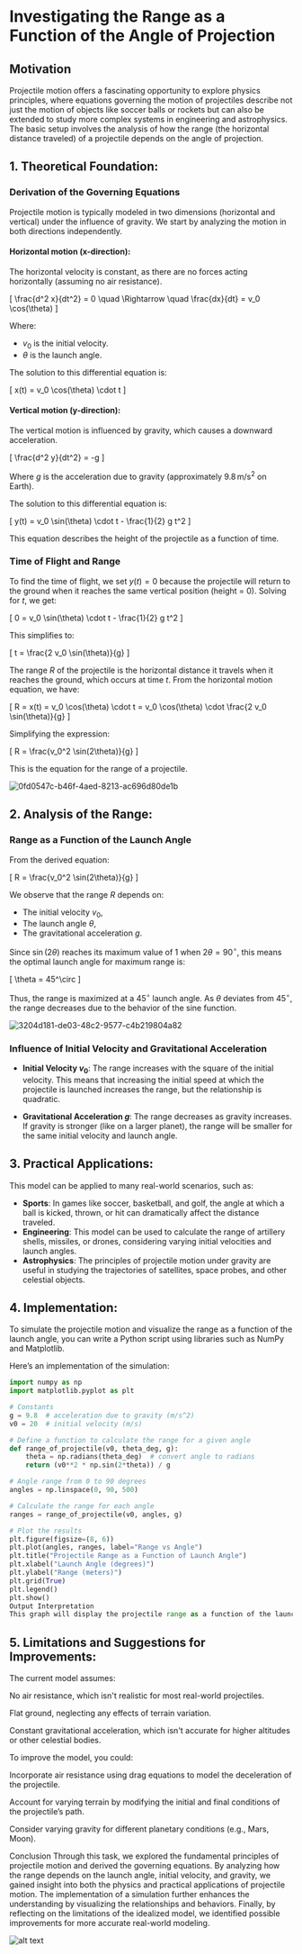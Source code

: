 # Investigating the Range as a Function of the Angle of Projection

## Motivation

Projectile motion offers a fascinating opportunity to explore physics principles, where equations governing the motion of projectiles describe not just the motion of objects like soccer balls or rockets but can also be extended to study more complex systems in engineering and astrophysics. The basic setup involves the analysis of how the range (the horizontal distance traveled) of a projectile depends on the angle of projection.

## 1. Theoretical Foundation:

### Derivation of the Governing Equations

Projectile motion is typically modeled in two dimensions (horizontal and vertical) under the influence of gravity. We start by analyzing the motion in both directions independently.

#### Horizontal motion (x-direction):

The horizontal velocity is constant, as there are no forces acting horizontally (assuming no air resistance).

\[
\frac{d^2 x}{dt^2} = 0 \quad \Rightarrow \quad \frac{dx}{dt} = v_0 \cos(\theta)
\]

Where:
- $v_0$ is the initial velocity.
- $\theta$ is the launch angle.

The solution to this differential equation is:

\[
x(t) = v_0 \cos(\theta) \cdot t
\]

#### Vertical motion (y-direction):

The vertical motion is influenced by gravity, which causes a downward acceleration.

\[
\frac{d^2 y}{dt^2} = -g
\]

Where $g$ is the acceleration due to gravity (approximately $9.8 \, \text{m/s}^2$ on Earth).

The solution to this differential equation is:

\[
y(t) = v_0 \sin(\theta) \cdot t - \frac{1}{2} g t^2
\]

This equation describes the height of the projectile as a function of time.

### Time of Flight and Range

To find the time of flight, we set $y(t) = 0$ because the projectile will return to the ground when it reaches the same vertical position (height = 0). Solving for $t$, we get:

\[
0 = v_0 \sin(\theta) \cdot t - \frac{1}{2} g t^2
\]

This simplifies to:

\[
t = \frac{2 v_0 \sin(\theta)}{g}
\]

The range $R$ of the projectile is the horizontal distance it travels when it reaches the ground, which occurs at time $t$. From the horizontal motion equation, we have:

\[
R = x(t) = v_0 \cos(\theta) \cdot t = v_0 \cos(\theta) \cdot \frac{2 v_0 \sin(\theta)}{g}
\]

Simplifying the expression:

\[
R = \frac{v_0^2 \sin(2\theta)}{g}
\]

This is the equation for the range of a projectile.

![0fd0547c-b46f-4aed-8213-ac696d80de1b](https://github.com/user-attachments/assets/b3e5feb4-9e93-42f9-804c-e104a2f1d4de)

## 2. Analysis of the Range:

### Range as a Function of the Launch Angle

From the derived equation:

\[
R = \frac{v_0^2 \sin(2\theta)}{g}
\]

We observe that the range $R$ depends on:
- The initial velocity $v_0$,
- The launch angle $\theta$,
- The gravitational acceleration $g$.

Since $\sin(2\theta)$ reaches its maximum value of 1 when $2\theta = 90^\circ$, this means the optimal launch angle for maximum range is:

\[
\theta = 45^\circ
\]

Thus, the range is maximized at a $45^\circ$ launch angle. As $\theta$ deviates from $45^\circ$, the range decreases due to the behavior of the sine function.

![3204d181-de03-48c2-9577-c4b219804a82](https://github.com/user-attachments/assets/2dac3de3-c822-48ad-b371-3c99cd73a324)


### Influence of Initial Velocity and Gravitational Acceleration

- **Initial Velocity $v_0$**: The range increases with the square of the initial velocity. This means that increasing the initial speed at which the projectile is launched increases the range, but the relationship is quadratic.
  
- **Gravitational Acceleration $g$**: The range decreases as gravity increases. If gravity is stronger (like on a larger planet), the range will be smaller for the same initial velocity and launch angle.

## 3. Practical Applications:

This model can be applied to many real-world scenarios, such as:
- **Sports**: In games like soccer, basketball, and golf, the angle at which a ball is kicked, thrown, or hit can dramatically affect the distance traveled.
- **Engineering**: This model can be used to calculate the range of artillery shells, missiles, or drones, considering varying initial velocities and launch angles.
- **Astrophysics**: The principles of projectile motion under gravity are useful in studying the trajectories of satellites, space probes, and other celestial objects.

## 4. Implementation:

To simulate the projectile motion and visualize the range as a function of the launch angle, you can write a Python script using libraries such as NumPy and Matplotlib.

Here’s an implementation of the simulation:

```python
import numpy as np
import matplotlib.pyplot as plt

# Constants
g = 9.8  # acceleration due to gravity (m/s^2)
v0 = 20  # initial velocity (m/s)

# Define a function to calculate the range for a given angle
def range_of_projectile(v0, theta_deg, g):
    theta = np.radians(theta_deg)  # convert angle to radians
    return (v0**2 * np.sin(2*theta)) / g

# Angle range from 0 to 90 degrees
angles = np.linspace(0, 90, 500)

# Calculate the range for each angle
ranges = range_of_projectile(v0, angles, g)

# Plot the results
plt.figure(figsize=(8, 6))
plt.plot(angles, ranges, label="Range vs Angle")
plt.title("Projectile Range as a Function of Launch Angle")
plt.xlabel("Launch Angle (degrees)")
plt.ylabel("Range (meters)")
plt.grid(True)
plt.legend()
plt.show()
Output Interpretation
This graph will display the projectile range as a function of the launch angle, showing that the range is maximized at a $45^\circ$ angle and decreases as the angle deviates from this optimal value.
```


## 5. Limitations and Suggestions for Improvements:
The current model assumes:

No air resistance, which isn't realistic for most real-world projectiles.

Flat ground, neglecting any effects of terrain variation.

Constant gravitational acceleration, which isn't accurate for higher altitudes or other celestial bodies.

To improve the model, you could:

Incorporate air resistance using drag equations to model the deceleration of the projectile.

Account for varying terrain by modifying the initial and final conditions of the projectile’s path.

Consider varying gravity for different planetary conditions (e.g., Mars, Moon).

Conclusion
Through this task, we explored the fundamental principles of projectile motion and derived the governing equations. By analyzing how the range depends on the launch angle, initial velocity, and gravity, we gained insight into both the physics and practical applications of projectile motion. The implementation of a simulation further enhances the understanding by visualizing the relationships and behaviors. Finally, by reflecting on the limitations of the idealized model, we identified possible improvements for more accurate real-world modeling.

![alt text](image.png)
